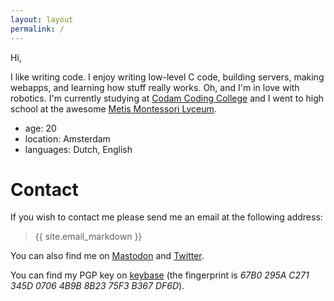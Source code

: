 ```yaml
---
layout: layout
permalink: /
---
```

Hi,

I like writing code. I enjoy writing low-level C code, building servers, making
webapps, and learning how stuff really works. Oh, and I'm in love with
robotics. I'm currently studying at [Codam Coding College](https://www.codam.nl/)
and I went to high school at the awesome [Metis Montessori Lyceum](https://hetmml.nl/).

- age: 20
- location: Amsterdam
- languages: Dutch, English

# Contact
If you wish to contact me please send me an email at the following address:

> {{ site.email_markdown }}

You can also find me on
<a rel="me" href="https://mastodon.technology/@nloomans">Mastodon</a> and
[Twitter](https://twitter.com/noahloomans/).

<!-- The rel="me" causes Mastodon to verify this website as my official
website. -->

You can find my PGP key on [keybase](https://keybase.io/nloomans) (the
fingerprint is _67B0 295A C271 345D 0706  4B9B 8B23 75F3 B367 DF6D_).
